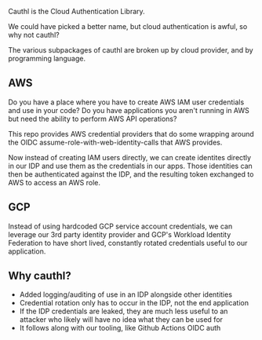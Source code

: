 Cauthl is the Cloud Authentication Library.

We could have picked a better name, but cloud authentication is awful, so why not cauthl?

The various subpackages of cauthl are broken up by cloud provider, and by programming language.

AWS
---

Do you have a place where you have to create AWS IAM user credentials and use in your code? Do you have applications you aren't running in AWS but need the ability to perform AWS API operations? 

This repo provides AWS credential providers that do some wrapping around the OIDC assume-role-with-web-identity-calls that AWS provides.

Now instead of creating IAM users directly, we can create identites directly in our IDP and use them as the credentials in our apps. Those identities can then be authenticated against the IDP, and the resulting token exchanged to AWS to access an AWS role.


GCP
---

Instead of using hardcoded GCP service account credentials, we can leverage our 3rd party identity provider and GCP's Workload Identity Federation to have short lived, constantly rotated credentials useful to our application.


Why cauthl?
-----------

* Added logging/auditing of use in an IDP alongside other identities
* Credential rotation only has to occur in the IDP, not the end application
* If the IDP credentials are leaked, they are much less useful to an attacker who likely will have no idea what they can be used for
* It follows along with our tooling, like Github Actions OIDC auth
